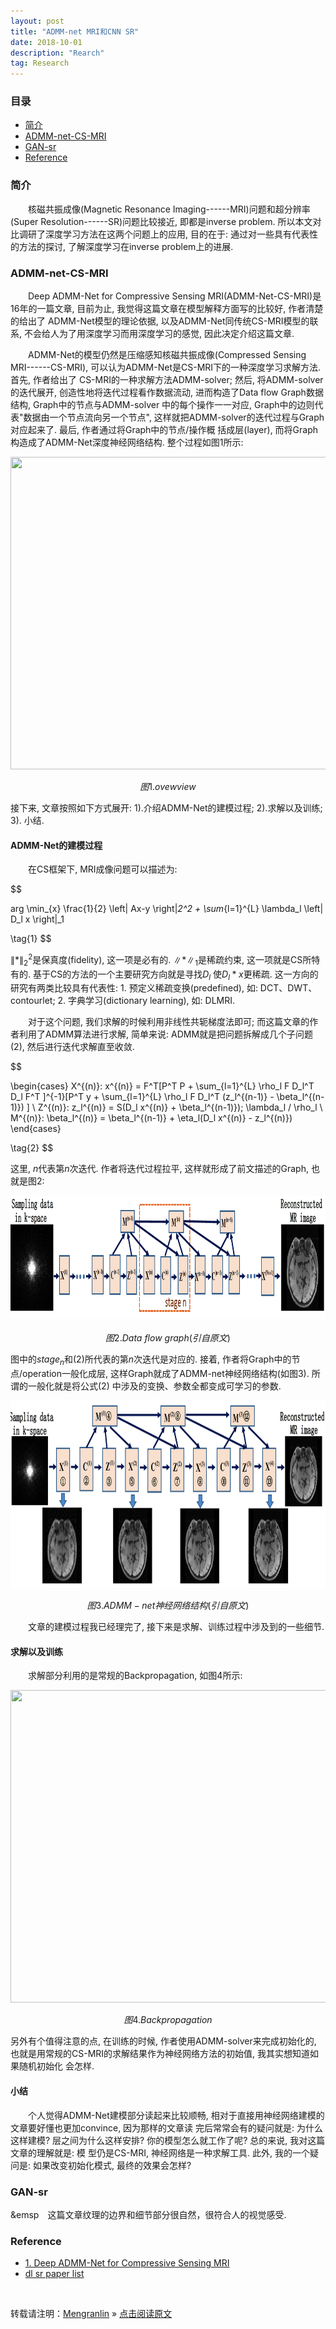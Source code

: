 ```yaml
---
layout: post
title: "ADMM-net MRI和CNN SR"
date: 2018-10-01
description: "Rearch"
tag: Research
---
```


### 目录

* [简介](#abstract)
* [ADMM-net-CS-MRI](#admm-net-mri)
* [GAN-sr](#gan-sr)
* [Reference](#Reference)

### <a name="abstract"></a>简介

&emsp;&emsp;核磁共振成像(Magnetic Resonance Imaging------MRI)问题和超分辨率(Super Resolution------SR)问题比较接近, 即都是inverse problem. 所以本文对比调研了深度学习方法在这两个问题上的应用, 目的在于: 通过对一些具有代表性的方法的探讨, 了解深度学习在inverse problem上的进展.

### <a name="admm-net-mri"></a>ADMM-net-CS-MRI

&emsp;&emsp;Deep ADMM-Net for Compressive Sensing MRI(ADMM-Net-CS-MRI)是16年的一篇文章, 目前为止, 我觉得这篇文章在模型解释方面写的比较好, 作者清楚的给出了
ADMM-Net模型的理论依据, 以及ADMM-Net同传统CS-MRI模型的联系, 不会给人为了用深度学习而用深度学习的感觉, 因此决定介绍这篇文章.

&emsp;&emsp;ADMM-Net的模型仍然是压缩感知核磁共振成像(Compressed Sensing MRI------CS-MRI), 可以认为ADMM-Net是CS-MRI下的一种深度学习求解方法. 首先, 作者给出了
CS-MRI的一种求解方法ADMM-solver; 然后, 将ADMM-solver的迭代展开, 创造性地将迭代过程看作数据流动, 进而构造了Data flow Graph数据结构, Graph中的节点与ADMM-solver
中的每个操作一一对应, Graph中的边则代表"数据由一个节点流向另一个节点", 这样就把ADMM-solver的迭代过程与Graph对应起来了. 最后, 作者通过将Graph中的节点/操作概
括成层(layer), 而将Graph构造成了ADMM-Net深度神经网络结构. 整个过程如图1所示:

<div align="center">
	<img src="/images/posts/mri-sr/overview.png" height="500" width="1000">
</div>

$$图1. ovewview$$

接下来, 文章按照如下方式展开: 1).介绍ADMM-Net的建模过程; 2).求解以及训练; 3). 小结.

#### __ADMM-Net的建模过程__

&emsp;&emsp;在CS框架下, MRI成像问题可以描述为:

$$

arg \min_{x} \frac{1}{2} \left\| Ax-y \right\|_2^2 +  \sum_{l=1}^{L} \lambda_l \left\| D_l x \right\|_1

\tag{1}
$$

$\left\| * \right\|_2^2$是保真度(fidelity), 这一项是必有的. $\left\|*\right\|_1$是稀疏约束, 这一项就是CS所特有的. 基于CS的方法的一个主要研究方向就是寻找$D_l$
使$D_l *x$更稀疏. 这一方向的研究有两类比较具有代表性: 1. 预定义稀疏变换(predefined), 如: DCT、DWT、contourlet; 2. 字典学习(dictionary learning), 如: DLMRI.  

&emsp;&emsp;对于这个问题, 我们求解的时候利用非线性共轭梯度法即可; 而这篇文章的作者利用了ADMM算法进行求解, 简单来说: ADMM就是把问题拆解成几个子问题$(2)$,
然后进行迭代求解直至收敛. 

$$

\begin{cases}
X^{(n)}: x^{(n)} = F^T[P^T P + \sum_{l=1}^{L} \rho_l F D_l^T D_l F^T ]^{-1}[P^T y + \sum_{l=1}^{L} \rho_l F D_l^T (z_l^{(n-1)} - \beta_l^{(n-1)}) ] \\
Z^{(n)}: z_l^{(n)} = S(D_l x^{(n)} + \beta_l^{(n-1)}); \lambda_l / \rho_l \\
M^{(n)}: \beta_l^{(n)} = \beta_l^{(n-1)} + \eta_l(D_l x^{(n)} - z_l^{(n)})
\end{cases}

\tag{2}
$$

这里, $n$代表第$n$次迭代. 作者将迭代过程拉平, 这样就形成了前文描述的Graph, 也就是图2:

<div align="center">
	<img src="/images/posts/mri-sr/dfg.png" height="200" width="800">
</div>

$$图2. Data\ flow\ graph(引自原文)$$

图中的$stage_{n}$和$(2)$所代表的第$n$次迭代是对应的. 接着, 作者将Graph中的节点/operation一般化成层, 这样Graph就成了ADMM-net神经网络结构(如图3). 所谓的一般化就是将公式$(2)$
中涉及的变换、参数全都变成可学习的参数.

<div align="center">
	<img src="/images/posts/mri-sr/admm-net.png" height="300" width="800">
</div>

$$图3. ADMM-net神经网络结构(引自原文)$$

&emsp;&emsp;文章的建模过程我已经理完了, 接下来是求解、训练过程中涉及到的一些细节.

#### __求解以及训练__

&emsp;&emsp;求解部分利用的是常规的Backpropagation, 如图4所示:

<div align="center">
	<img src="/images/posts/mri-sr/bp.png" height="500" width="800">
</div>

$$图4. Backpropagation$$

另外有个值得注意的点, 在训练的时候, 作者使用ADMM-solver来完成初始化的, 也就是用常规的CS-MRI的求解结果作为神经网络方法的初始值, 我其实想知道如果随机初始化
会怎样.

#### __小结__

&emsp;&emsp;个人觉得ADMM-Net建模部分读起来比较顺畅, 相对于直接用神经网络建模的文章要好懂也更加convince, 因为那样的文章读
完后常常会有的疑问就是: 为什么这样建模? 层之间为什么这样安排? 你的模型怎么就工作了呢? 总的来说, 我对这篇文章的理解就是: 模
型仍是CS-MRI, 神经网络是一种求解工具. 此外, 我的一个疑问是: 如果改变初始化模式, 最终的效果会怎样?

### <a name="gan-sr"></a>GAN-sr

&emsp&emsp;这篇文章纹理的边界和细节部分很自然，很符合人的视觉感受.

### <a name="Reference"></a>Reference

- [1. Deep ADMM-Net for Compressive Sensing MRI](https://papers.nips.cc/paper/6406-deep-admm-net-for-compressive-sensing-mri)
- [dl sr paper list](https://zhuanlan.zhihu.com/p/31236637)

<br>

转载请注明：[Mengranlin](https://lmrshare.github.io) » [点击阅读原文](https://lmrshare.github.io/2015/09/iOS9_Note/)
